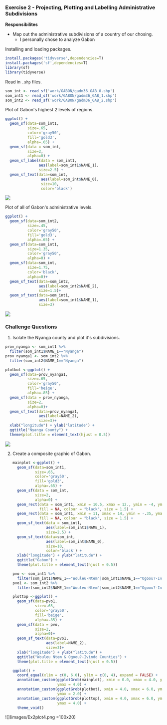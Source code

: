 ###  Exercise 2 - Projecting, Plotting and Labelling Administrative Subdivisions

**Responsibilites**

- Map out the administrative subdivisions of a country of our chosing.
  - I personally chose to analyze Gabon



Installing and loading packages.

```R
install.packages('tidyverse',dependencies=T)
install.packages('sf',dependencies=T)
library(sf)
library(tidyverse)
```

Read in `.shp` files.

```R
som_int <- read_sf('work/GABON/gadm36_GAB_0.shp')
som_int1 <- read_sf('work/GABON/gadm36_GAB_1.shp')
som_int2 <- read_sf('work/GABON/gadm36_GAB_2.shp')
```

Plot of Gabon's highest 2 levels of regions.

```R
ggplot() +
  geom_sf(data=som_int1,
          size=.65,
          color='gray50',
          fill='gold3',
          alpha=.65) +
  geom_sf(data = som_int,
          size=2,
          alpha=0) +
  geom_sf_label(data = som_int1,
               aes(label=som_int1$NAME_1),
               size=2.5) +
  geom_sf_text(data=som_int,
                aes(label=som_int$NAME_0),
                size=10,
                color='black')

```

![](images/Ex2plot1.png)

Plot of all of Gabon's administrative levels.

```R
ggplot() +
  geom_sf(data=som_int2,
          size=.45,
          color='gray50',
          fill='gold3',
          alpha=.65) +
  geom_sf(data=som_int1,
          size=1.35,
          color='gray50',
          alpha=0) +
  geom_sf(data=som_int,
          size=1.75,
          color='black',
          alpha=0)+
  geom_sf_text(data=som_int2,
               aes(label=som_int2$NAME_2),
               size=1.5)+
  geom_sf_text(data=som_int1,
               aes(label=som_int1$NAME_1),
               size=3)
```

![](images/Ex2plot2.png)

### Challenge Questions

1. Isolate the Nyanga county and plot it's subdivisions.

```R
prov_nyanga <- som_int1 %>%
  filter(som_int1$NAME_1=="Nyanga")
prov_nyanga1 <- som_int2 %>%
  filter(som_int2$NAME_1=="Nyanga")

plotbot <-ggplot() +
  geom_sf(data=prov_nyanga1,
          size=.65,
          color='gray50',
          fill='beige',
          alpha=.85) +
  geom_sf(data = prov_nyanga,
          size=2,
          alpha=0)+
  geom_sf_text(data=prov_nyanga1,
               aes(label=NAME_2),
               size=3)+
  xlab("longitude") + ylab("latitude") +
  ggtitle("Nyanga County") +
  theme(plot.title = element_text(hjust = 0.5))
```



![](images/Ex2plot3.png)

2. Create a composite graphic of Gabon.

   ```R
   mainplot <-ggplot() +
     geom_sf(data=som_int1,
             size=.65,
             color='gray50',
             fill='gold3',
             alpha=.65) +
     geom_sf(data = som_int,
             size=2,
             alpha=0) +
     geom_rect(data = som_int1, xmin = 10.5, xmax = 12., ymin = -4, ymax = -2.5, 
               fill = NA, colour = "black", size = 1.5) +
     geom_rect(data = som_int1, xmin = 11, xmax = 14, ymin = -.35, ymax = 2.3, 
               fill = NA, colour = "black", size = 1.5) +
     geom_sf_text(data = som_int1,
                  aes(label=som_int1$NAME_1),
                  size=2.5) +
     geom_sf_text(data=som_int,
                  aes(label=som_int$NAME_0),
                  size=10,
                  color='black') +
     xlab("longitude") + ylab("latitude") +
     ggtitle("Gabon") +
     theme(plot.title = element_text(hjust = 0.5))
   
   pvo <- som_int1 %>%
     filter(som_int1$NAME_1=="Wouleu-Ntem"|som_int1$NAME_1=="Ogoou?-Ivindo")
   pvo1 <- som_int2 %>%
     filter(som_int2$NAME_1=="Wouleu-Ntem"|som_int2$NAME_1=="Ogoou?-Ivindo")
   
   plottop <-ggplot() +
     geom_sf(data=pvo1,
             size=.65,
             color='gray50',
             fill='beige',
             alpha=.85) +
     geom_sf(data = pvo,
             size=2,
             alpha=0)+
     geom_sf_text(data=pvo1,
                  aes(label=NAME_2),
                  size=3)+
     xlab("longitude") + ylab("latitude") +
     ggtitle("Wouleu Ntem & Ogoou?-Ivindo Counties") +
     theme(plot.title = element_text(hjust = 0.5))
   
   ggplot() +
     coord_equal(xlim = c(0, 6.0), ylim = c(0, 4), expand = FALSE) +
     annotation_custom(ggplotGrob(mainplot), xmin = 0.0, xmax = 4.0, ymin = 0, 
                       ymax = 4.0) +
     annotation_custom(ggplotGrob(plotbot), xmin = 4.0, xmax = 6.0, ymin = 0, 
                       ymax = 2.0) +
     annotation_custom(ggplotGrob(plottop), xmin = 4.0, xmax = 6.0, ymin = 2.0, 
                       ymax = 4.0) +
     theme_void()
   ```

![](images/Ex2plot4.png =100x20)


   
